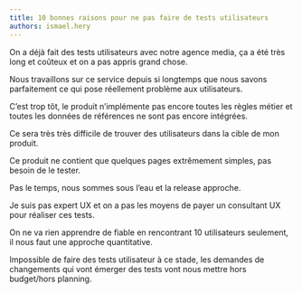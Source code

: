 ```yaml
---
title: 10 bonnes raisons pour ne pas faire de tests utilisateurs
authors: ismael.hery
---
```


On a déjà fait des tests utilisateurs avec notre agence media, ça a été très long et coûteux et on a pas appris grand chose.

Nous travaillons sur ce service depuis si longtemps que nous savons parfaitement ce qui pose réellement problème aux utilisateurs.

C’est trop tôt, le produit n’implémente pas encore toutes les règles métier et toutes les données de références ne sont pas encore intégrées.

Ce sera très très difficile de trouver des utilisateurs dans la cible de mon produit.

Ce produit ne contient que quelques pages extrêmement simples, pas besoin de le tester.

Pas le temps, nous sommes sous l’eau et la release approche.

Je suis pas expert UX et on a pas les moyens de payer un consultant UX pour réaliser ces tests.

On ne va rien apprendre de fiable en rencontrant 10 utilisateurs seulement, il nous faut une approche quantitative.

Impossible de faire des tests utilisateur à ce stade, les demandes de changements qui vont émerger des tests vont nous mettre hors budget/hors planning.
